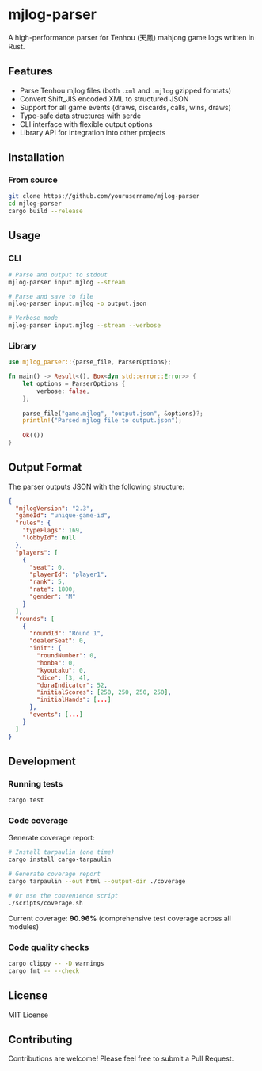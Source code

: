 # mjlog-parser

A high-performance parser for Tenhou (天鳳) mahjong game logs written in Rust.

## Features

- Parse Tenhou mjlog files (both `.xml` and `.mjlog` gzipped formats)
- Convert Shift_JIS encoded XML to structured JSON
- Support for all game events (draws, discards, calls, wins, draws)
- Type-safe data structures with serde
- CLI interface with flexible output options
- Library API for integration into other projects

## Installation

### From source

```bash
git clone https://github.com/yourusername/mjlog-parser
cd mjlog-parser
cargo build --release
```

## Usage

### CLI

```bash
# Parse and output to stdout
mjlog-parser input.mjlog --stream

# Parse and save to file
mjlog-parser input.mjlog -o output.json

# Verbose mode
mjlog-parser input.mjlog --stream --verbose
```

### Library

```rust
use mjlog_parser::{parse_file, ParserOptions};

fn main() -> Result<(), Box<dyn std::error::Error>> {
    let options = ParserOptions {
        verbose: false,
    };
    
    parse_file("game.mjlog", "output.json", &options)?;
    println!("Parsed mjlog file to output.json");
    
    Ok(())
}
```

## Output Format

The parser outputs JSON with the following structure:

```json
{
  "mjlogVersion": "2.3",
  "gameId": "unique-game-id",
  "rules": {
    "typeFlags": 169,
    "lobbyId": null
  },
  "players": [
    {
      "seat": 0,
      "playerId": "player1",
      "rank": 5,
      "rate": 1800,
      "gender": "M"
    }
  ],
  "rounds": [
    {
      "roundId": "Round 1",
      "dealerSeat": 0,
      "init": {
        "roundNumber": 0,
        "honba": 0,
        "kyoutaku": 0,
        "dice": [3, 4],
        "doraIndicator": 52,
        "initialScores": [250, 250, 250, 250],
        "initialHands": [...]
      },
      "events": [...]
    }
  ]
}
```

## Development

### Running tests

```bash
cargo test
```

### Code coverage

Generate coverage report:

```bash
# Install tarpaulin (one time)
cargo install cargo-tarpaulin

# Generate coverage report
cargo tarpaulin --out html --output-dir ./coverage

# Or use the convenience script
./scripts/coverage.sh
```

Current coverage: **90.96%** (comprehensive test coverage across all modules)

### Code quality checks

```bash
cargo clippy -- -D warnings
cargo fmt -- --check
```

## License

MIT License

## Contributing

Contributions are welcome! Please feel free to submit a Pull Request.